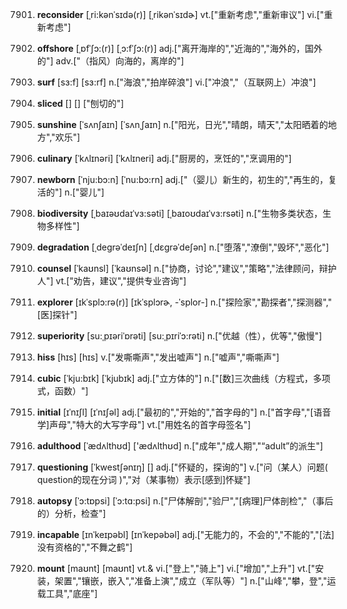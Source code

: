 7901. **reconsider**
[ˌri:kənˈsɪdə(r)]  [ˌrikənˈsɪdɚ]
vt.["重新考虑","重新审议"]  vi.["重新考虑"]  

7902. **offshore**
[ˌɒfˈʃɔ:(r)]  [ˌɔ:fˈʃɔ:(r)]
adj.["离开海岸的","近海的","海外的，国外的"]  adv.["（指风）向海的，离岸的"]  

7903. **surf**
[sɜ:f]  [sɜ:rf]
n.["海浪","拍岸碎浪"]  vi.["冲浪","（互联网上）冲浪"]  

7904. **sliced**
[]  []
["刨切的"]  

7905. **sunshine**
[ˈsʌnʃaɪn]  [ˈsʌnˌʃaɪn]
n.["阳光，日光","晴朗，晴天","太阳晒着的地方","欢乐"]  

7906. **culinary**
[ˈkʌlɪnəri]  [ˈkʌlɪneri]
adj.["厨房的，烹饪的","烹调用的"]  

7907. **newborn**
[ˈnju:bɔ:n]  [ˈnu:bɔ:rn]
adj.["（婴儿）新生的，初生的","再生的，复活的"]  n.["婴儿"]  

7908. **biodiversity**
[ˌbaɪəʊdaɪˈvɜ:səti]  [ˌbaɪoʊdaɪˈvɜ:rsəti]
n.["生物多类状态，生物多样性"]  

7909. **degradation**
[ˌdegrəˈdeɪʃn]  [ˌdɛɡrəˈdeʃən]
n.["堕落","潦倒","毁坏","恶化"]  

7910. **counsel**
[ˈkaʊnsl]  [ˈkaʊnsəl]
n.["协商，讨论","建议","策略","法律顾问，辩护人"]  vt.["劝告，建议","提供专业咨询"]  

7911. **explorer**
[ɪkˈsplɔ:rə(r)]  [ɪkˈsplɔrɚ, -ˈsplor-]
n.["探险家","勘探者","探测器","[医]探针"]  

7912. **superiority**
[su:ˌpɪəriˈɒrəti]  [su:ˌpɪriˈɔ:rəti]
n.["优越（性），优等","傲慢"]  

7913. **hiss**
[hɪs]  [hɪs]
v.["发嘶嘶声","发出嘘声"]  n.["嘘声","嘶嘶声"]  

7914. **cubic**
[ˈkju:bɪk]  [ˈkjubɪk]
adj.["立方体的"]  n.["[数]三次曲线（方程式，多项式，函数）"]  

7915. **initial**
[ɪˈnɪʃl]  [ɪˈnɪʃəl]
adj.["最初的","开始的","首字母的"]  n.["首字母","[语音学]声母","特大的大写字母"]  vt.["用姓名的首字母签名"]  

7916. **adulthood**
[ˈædʌlthʊd]  ['ædʌlthʊd]
n.["成年","成人期","“adult”的派生"]  

7917. **questioning**
[ˈkwestʃənɪŋ]  []
adj.["怀疑的，探询的"]  v.["问（某人）问题( question的现在分词 )","对（某事物）表示[感到]怀疑"]  

7918. **autopsy**
[ˈɔ:tɒpsi]  [ˈɔ:tɑ:psi]
n.["尸体解剖","验尸","[病理]尸体剖检","（事后的）分析，检查"]  

7919. **incapable**
[ɪnˈkeɪpəbl]  [ɪnˈkepəbəl]
adj.["无能力的，不会的","不能的","[法]没有资格的","不舞之鹤"]  

7920. **mount**
[maʊnt]  [maʊnt]
vt.& vi.["登上","骑上"]  vi.["增加","上升"]  vt.["安装，架置","镶嵌，嵌入","准备上演","成立（军队等）"]  n.["山峰","攀，登","运载工具","底座"]  

